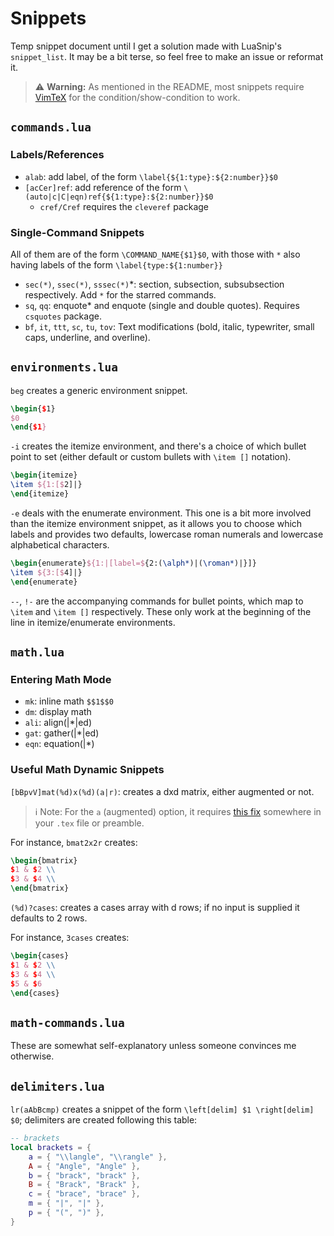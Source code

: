 # Snippets

Temp snippet document until I get a solution made with LuaSnip's `snippet_list`. It may be a bit terse, so feel free to make an issue or reformat it.

> :warning: **Warning:** As mentioned in the README, most snippets require [VimTeX](https://github.com/lervag/vimtex) for the condition/show-condition to work.

## `commands.lua`

### Labels/References
- `alab`: add label, of the form `\label{${1:type}:${2:number}}$0`
- `[acCer]ref`: add reference of the form `\(auto|c|C|eqn)ref{${1:type}:${2:number}}$0`
    * `cref/Cref` requires the `cleveref` package

### Single-Command Snippets
All of them are of the form `\COMMAND_NAME{$1}$0`, with those with `*` also having labels of the form `\label{type:${1:number}}`

- `sec(*)`, `ssec(*)`, `sssec(*)`*: section, subsection, subsubsection respectively. Add `*` for the starred commands.
- `sq`, `qq`: enquote* and enquote (single and double quotes). Requires `csquotes` package.
- `bf`, `it`, `ttt`, `sc`, `tu`, `tov`: Text modifications (bold, italic, typewriter, small caps, underline, and overline).

## `environments.lua`

`beg` creates a generic environment snippet.

```tex
\begin{$1}
$0
\end{$1}
```

`-i` creates the itemize environment, and there's a choice of which bullet point to set (either default or custom bullets with `\item []` notation).

```tex
\begin{itemize}
\item ${1:[$2]|}
\end{itemize}
```

`-e` deals with the enumerate environment. This one is a bit more involved than the itemize environment snippet, as it allows you to choose which labels and provides two defaults, lowercase roman numerals and lowercase alphabetical characters.
```tex
\begin{enumerate}${1:|[label=${2:(\alph*)|(\roman*)|}]}
\item ${3:[$4]|}
\end{enumerate}
```

`--`, `!-` are the accompanying commands for bullet points, which map to `\item` and `\item []` respectively. These only work at the beginning of the line in itemize/enumerate environments.


## `math.lua`

### Entering Math Mode
- `mk`: inline math `$$1$$0`
- `dm`: display math
- `ali`: align(|*|ed)
- `gat`: gather(|*|ed)
- `eqn`: equation(|*)

### Useful Math Dynamic Snippets
`[bBpvV]mat(%d)x(%d)(a|r)`: creates a dxd matrix, either augmented or not.

> ℹ️ Note: For the `a` (augmented) option, it requires [this fix](https://tex.stackexchange.com/a/2238) somewhere in your `.tex` file or preamble.

For instance, `bmat2x2r` creates:
```tex
\begin{bmatrix}
$1 & $2 \\
$3 & $4 \\
\end{bmatrix}
```

`(%d)?cases`: creates a cases array with d rows; if no input is supplied it defaults to 2 rows.

For instance, `3cases` creates:
```tex
\begin{cases}
$1 & $2 \\
$3 & $4 \\
$5 & $6 
\end{cases}
```

## `math-commands.lua`
These are somewhat self-explanatory unless someone convinces me otherwise.

## `delimiters.lua`

`lr(aAbBcmp)` creates a snippet of the form `\left[delim] $1 \right[delim] $0`; delimiters are created following this table:

```lua
-- brackets
local brackets = {
	a = { "\\langle", "\\rangle" },
	A = { "Angle", "Angle" },
	b = { "brack", "brack" },
	B = { "Brack", "Brack" },
	c = { "brace", "brace" },
	m = { "|", "|" },
	p = { "(", ")" },
}
```
